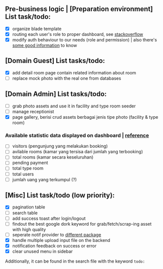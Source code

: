 ## Pre-business logic | [Preparation environment] List task/todo:

-   [x] organize blade template
-   [x] routing each user's role to proper dashboard, see [stackoverflow](https://stackoverflow.com/questions/77262298/multiple-redirectto-for-multiple-role-in-laravel-scaffolding-ui)
-   [x] modify auth behaviour to our needs (role and permission) | also there's [some good information](https://stackoverflow.com/questions/65875215/what-is-the-difference-between-middleware-vs-guards-vs-gates-policies-in-laravel) to know

## [Domain Guest] List tasks/todo:

-   [x] add detail room page contain related information about room
-   [ ] replace mock photo with the real one from databases

## [Domain Admin] List tasks/todo:

-   [ ] grab photo assets and use it in facility and type room seeder
-   [ ] manage receptionist
-   [x] page gallery, berisi crud assets berbagai jenis tipe photo (facility & type room)

### Available statistic data displayed on dashboard | [reference](https://dribbble.com/shots/11157938-Hotel-Booking-Dashboard/attachments/2761567?mode=media)

-   [ ] visitors (pengunjung yang melakukan booking)
-   [ ] avilable rooms (kamar yang tersisa dari jumlah yang terbooking)
-   [ ] total rooms (kamar secara keseluruhan)
-   [ ] pending payment
-   [ ] total type room
-   [ ] total users
-   [ ] jumlah uang yang terkumpul (?)

## [Misc] List task/todo (low priority):

-   [x] pagination table
-   [ ] search table
-   [ ] add success toast after login/logout
-   [ ] findout the best google dork keyword for grab/fetch/scrap-ing asset with high quality
-   [ ] seperate notif provider to [different package](https://www.youtube.com/watch?v=ivrc1ZKFgHI&list=PLpzy7FIRqpGBQ_aqz_hXDBch1aAA-lmgu&ab_channel=Coder%27sTape)
-   [x] handle multiple upload input file on the backend
-   [x] notification feedback on success or error
-   [x] clear unused menu in sidebar

Additionally, it can be found in the search file with the keyword `todo:`
